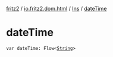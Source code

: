 [fritz2](../../index.md) / [io.fritz2.dom.html](../index.md) / [Ins](index.md) / [dateTime](./date-time.md)

# dateTime

`var dateTime: Flow<`[`String`](https://kotlinlang.org/api/latest/jvm/stdlib/kotlin/-string/index.html)`>`